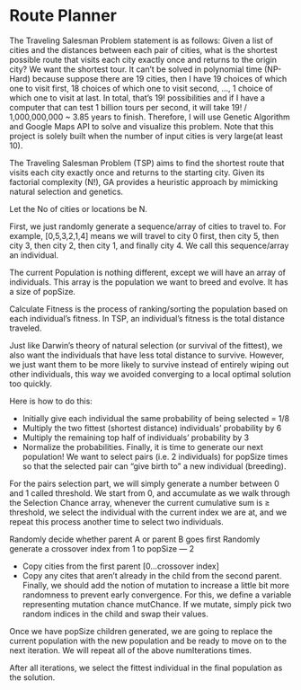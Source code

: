 
# Route Planner

The Traveling Salesman Problem statement is as follows: Given a list of cities and the distances between each pair of cities, what is the shortest possible route that visits each city exactly once and returns to the origin city?
We want the shortest tour. It can’t be solved in polynomial time (NP-Hard) because suppose there are 19 cities, then I have 19 choices of which one to visit first, 18 choices of which one to visit second, …, 1 choice of which one to visit at last. In total, that’s 19! possibilities and if I have a computer that can test 1 billion tours per second, it will take 19! / 1,000,000,000 ~ 3.85 years to finish. Therefore, I will use Genetic Algorithm and Google Maps API to solve and visualize this problem.
Note that this project is solely built when the number of input cities is very large(at least 10).



The Traveling Salesman Problem (TSP) aims to find the shortest route that visits each city exactly once and returns to the starting city. Given its factorial complexity (N!), GA provides a heuristic approach by mimicking natural selection and genetics.



Let the No of cities or locations be N. 


First, we just randomly generate a sequence/array of cities to travel to. For example, [0,5,3,2,1,4] means we will travel to city 0 first, then city 5, then city 3, then city 2, then city 1, and finally city 4. We call this sequence/array an individual.

The current Population is nothing different, except we will have an array of individuals. This array is the population we want to breed and evolve. It has a size of popSize.


Calculate Fitness is the process of ranking/sorting the population based on each individual’s fitness. In TSP, an individual’s fitness is the total distance traveled.

Just like Darwin’s theory of natural selection (or survival of the fittest), we also want the individuals that have less total distance to survive. However, we just want them to be more likely to survive instead of entirely wiping out other individuals, this way we avoided converging to a local optimal solution too quickly.


Here is how to do this:


- Initially give each individual the same probability of being selected = 1/8
- Multiply the two fittest (shortest distance) individuals’ probability by 6
- Multiply the remaining top half of individuals’ probability by 3
- Normalize the probabilities.
Finally, it is time to generate our next population! We want to select pairs (i.e. 2 individuals) for popSize times so that the selected pair can “give birth to” a new individual (breeding). 

For the pairs selection part, we will simply generate a number between 0 and 1 called threshold. We start from 0, and accumulate as we walk through the Selection Chance array, whenever the current cumulative sum is ≥ threshold, we select the individual with the current index we are at, and we repeat this process another time to select two individuals.


Randomly decide whether parent A or parent B goes first
Randomly generate a crossover index from 1 to popSize — 2
- Copy cities from the first parent [0…crossover index]
- Copy any cites that aren’t already in the child from the second parent.
Finally, we should add the notion of mutation to increase a little bit more randomness to prevent early convergence. For this, we define a variable representing mutation chance mutChance. If we mutate, simply pick two random indices in the child and swap their values.

Once we have popSize children generated, we are going to replace the current population with the new population and be ready to move on to the next iteration. We will repeat all of the above numIterations times. 

After all iterations, we select the fittest individual in the final population as the solution.
